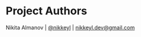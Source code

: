 # Project Authors

Nikita Almanov | [@nikkeyl](https://github.com/nikkeyl) | <nikkeyl.dev@gmail.com>
